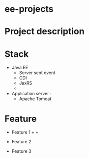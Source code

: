 # ee-projects


# Project description 



# Stack 
+ Java EE 
    + Server sent event 
    + CDI 
    + JaxRS
    + 
+ Application server : 
    + Apache Tomcat 

# Feature 
+ Feature 1 
    + 
    + 


+ Feature 2 




+ Feature 3 